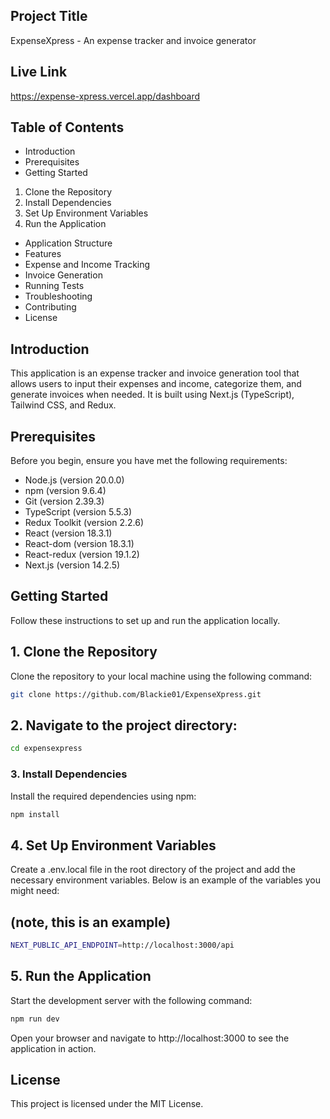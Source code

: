 ## Project Title
ExpenseXpress - An expense tracker and invoice generator

## Live Link
https://expense-xpress.vercel.app/dashboard

## Table of Contents
* Introduction
* Prerequisites
* Getting Started
1. Clone the Repository
2. Install Dependencies
3. Set Up Environment Variables
4. Run the Application
* Application Structure
* Features
* Expense and Income Tracking
* Invoice Generation
* Running Tests
* Troubleshooting
* Contributing
* License

## Introduction
This application is an expense tracker and invoice generation tool that allows users to input their expenses and income, categorize them, and generate invoices when needed. It is built using Next.js (TypeScript), Tailwind CSS, and Redux.

## Prerequisites
Before you begin, ensure you have met the following requirements:

* Node.js (version 20.0.0)
* npm (version 9.6.4)
* Git (version 2.39.3)
* TypeScript (version 5.5.3)
* Redux Toolkit (version 2.2.6)
* React (version 18.3.1)
* React-dom (version 18.3.1)
* React-redux (version 19.1.2)
* Next.js (version 14.2.5)

## Getting Started
Follow these instructions to set up and run the application locally.

## 1. Clone the Repository
Clone the repository to your local machine using the following command:

```bash
git clone https://github.com/Blackie01/ExpenseXpress.git
```

## 2. Navigate to the project directory:

```bash
cd expensexpress
```

### 3. Install Dependencies
Install the required dependencies using npm:

```bash
npm install
```

## 4. Set Up Environment Variables
Create a .env.local file in the root directory of the project and add the necessary environment variables. Below is an example of the variables you might need:

## (note, this is an example)
```bash
NEXT_PUBLIC_API_ENDPOINT=http://localhost:3000/api
```

## 5. Run the Application
Start the development server with the following command:

```bash
npm run dev
```

Open your browser and navigate to http://localhost:3000 to see the application in action.

## License
This project is licensed under the MIT License. 
